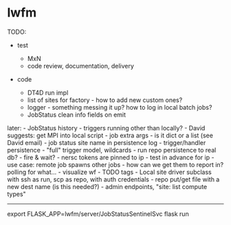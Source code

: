 # lwfm


TODO:

+ test
    - MxN
    - code review, documentation, delivery


+ code
    - DT4D run impl
    - list of sites for factory - how to add new custom ones?
    - logger - something messing it up?  how to log in local batch jobs?
    - JobStatus clean info fields on emit


later:
    - JobStatus history
    - triggers running other than locally?
    - David suggests: get MPI into local script
    - job extra args - is it dict or a list (see David email)
    - job status site name in persistence log
    - trigger/handler persistence
    - "full" trigger model, wildcards
    - run repo persistence to real db?
    - fire & wait?
    - nersc tokens are pinned to ip - test in advance for ip
    - use case: remote job spawns other jobs - how can we get them to report in?  polling for what...
    - visualize wf
    - TODO tags
    - Local site driver subclass with ssh as run, scp as repo, with auth credentials
    - repo put/get file with a new dest name (is this needed?)
    - admin endpoints, "site: list compute types"


************************************************************************************************************************************

export FLASK_APP=lwfm/server/JobStatusSentinelSvc
flask run
